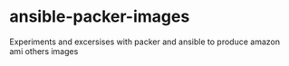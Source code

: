 # ansible-packer-images
Experiments and excersises with packer and ansible to produce amazon ami others images
